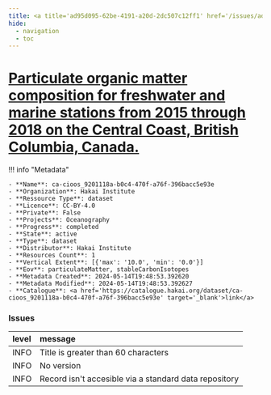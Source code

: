 ```yaml
---
title: <a title='ad95d095-62be-4191-a20d-2dc507c12ff1' href='/issues/ad95d095-62be-4191-a20d-2dc507c12ff1/' target='_blank'>Particulate organic matter composition for freshwater and marine stations from 2015 through 2018 on the Central Coast, British Columbia, Canada.</a>
hide:
  - navigation
  - toc
---
```


# <a title='ad95d095-62be-4191-a20d-2dc507c12ff1' href='/issues/ad95d095-62be-4191-a20d-2dc507c12ff1/' target='_blank'>Particulate organic matter composition for freshwater and marine stations from 2015 through 2018 on the Central Coast, British Columbia, Canada.</a>

<div id='map'></div>

!!! info "Metadata"
    
    - **Name**: ca-cioos_9201118a-b0c4-470f-a76f-396bacc5e93e 
    - **Organization**: Hakai Institute 
    - **Ressource Type**: dataset 
    - **Licence**: CC-BY-4.0 
    - **Private**: False 
    - **Projects**: Oceanography 
    - **Progress**: completed 
    - **State**: active 
    - **Type**: dataset 
    - **Distributor**: Hakai Institute 
    - **Resources Count**: 1 
    - **Vertical Extent**: [{'max': '10.0', 'min': '0.0'}] 
    - **Eov**: particulateMatter, stableCarbonIsotopes 
    - **Metadata Created**: 2024-05-14T19:48:53.392620 
    - **Metadata Modified**: 2024-05-14T19:48:53.392627 
    - **Catalogue**: <a href='https://catalogue.hakai.org/dataset/ca-cioos_9201118a-b0c4-470f-a76f-396bacc5e93e' target='_blank'>link</a> 

### Issues

| level   | message                                               |
|:--------|:------------------------------------------------------|
| INFO    | Title is greater than 60 characters                   |
| INFO    | No version                                            |
| INFO    | Record isn't accesible via a standard data repository |

<script>
   document.addEventListener("DOMContentLoaded", function() {
    var map = L.map('map').setView([51.505, -125.09], 5);
    L.tileLayer('https://tile.openstreetmap.org/{z}/{x}/{y}.png', {
        maxZoom: 19,
        attribution: '&copy; <a href="http://www.openstreetmap.org/copyright">OpenStreetMap</a>'
    }).addTo(map);
    var geojsonFeature = {
        "type": "Feature",
        "properties": {
            "name" : "<a title='ad95d095-62be-4191-a20d-2dc507c12ff1' href='/issues/ad95d095-62be-4191-a20d-2dc507c12ff1/' target='_blank'>Particulate organic matter composition for freshwater and marine stations from 2015 through 2018 on the Central Coast, British Columbia, Canada.</a>"
        },
        "geometry": {'type': 'Polygon', 'coordinates': [[[-128.3, 51.27], [-126.6, 51.27], [-126.6, 51.93], [-128.3, 51.93], [-128.3, 51.27]]]}
    }
    L.geoJSON(geojsonFeature).addTo(map);
   })
</script>